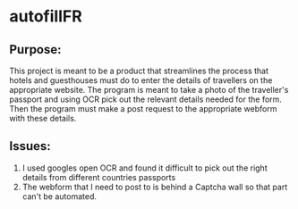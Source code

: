 # autofillFR

## Purpose:

This project is meant to be a product that streamlines the process that hotels and guesthouses must do to enter the details of travellers on the appropriate website. The program is meant to take a photo of the traveller's passport and using OCR pick out the relevant details needed for the form. Then the program must make a post request to the appropriate webform with these details. 

## Issues:

1. I used googles open OCR and found it difficult to pick out the right details from different countries passports
2. The webform that I need to post to is behind a Captcha wall so that part can't be automated. 
